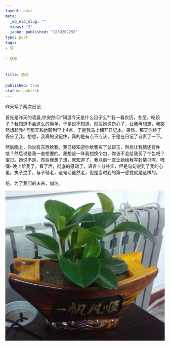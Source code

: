 ```yaml
--- 
layout: post
meta: 
  _wp_old_slug: ""
  views: "2"
  jabber_published: "1289202292"
type: post
tags: 
- 培

- 感想


title: 感动

published: true
status: publish
---
```

昨天写了两次日记.

首先是昨天的凌晨,你突然问:“知道今天是什么日子么?”我一看农历，冬至，吃饺子？我知道不会这么的简单，于是说不知道，然后她说伤心了，让我再想想，我突然想起我4号那天和她聊到早上4点，于是我马上翻开日记本，果然，那天你终于答应了我。想想，我真的没记住，真的是有点不应该，于是在日记了自责了一下。

然后晚上，你说有东西给我，我已经知道你给我买了盆碧玉，然后让我猜还有件啥？然后说是我一直想要的。我想这一阵我想换个包，你该不会给我买了个包吧？宝贝。她说不是，然后我想了想，就知道了，我以前一直让她给我写封情书呢，嘿嘿~晚上给我了，看了后，彻底的感动了，语言十分朴实，但是句句说到了我的心里。执子之手，与子偕老，这句话虽然老，但是当时我的第一感觉就是这样的。

培，为了我们的未来，加油。

![image](/images/biyu.jpg)
